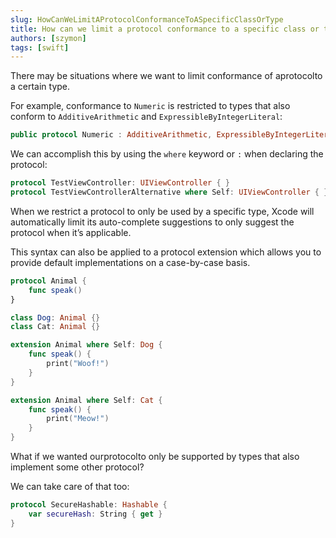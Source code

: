```yaml
---
slug: HowCanWeLimitAProtocolConformanceToASpecificClassOrType
title: How can we limit a protocol conformance to a specific class or type?
authors: [szymon]
tags: [swift]
---
```


There may be situations where we want to limit conformance of aprotocolto a certain type.

For example, conformance to `Numeric` is restricted to types that also conform to `AdditiveArithmetic` and `ExpressibleByIntegerLiteral`:

```swift
public protocol Numeric : AdditiveArithmetic, ExpressibleByIntegerLiteral
```

We can accomplish this by using the `where` keyword or `:` when declaring the protocol:

```swift
protocol TestViewController: UIViewController { }
protocol TestViewControllerAlternative where Self: UIViewController { }
```

When we restrict a protocol to only be used by a specific type, Xcode will automatically limit its auto-complete suggestions to only suggest the protocol when it’s applicable.

This syntax can also be applied to a protocol extension which allows you to provide default implementations on a case-by-case basis.

```swift
protocol Animal {
    func speak()
}

class Dog: Animal {}
class Cat: Animal {}

extension Animal where Self: Dog {
    func speak() {
        print("Woof!")
    }
}

extension Animal where Self: Cat {
    func speak() {
        print("Meow!")
    }
}
```


What if we wanted ourprotocolto only be supported by types that also implement some other protocol?

We can take care of that too:

```swift
protocol SecureHashable: Hashable {
    var secureHash: String { get }
}
```
